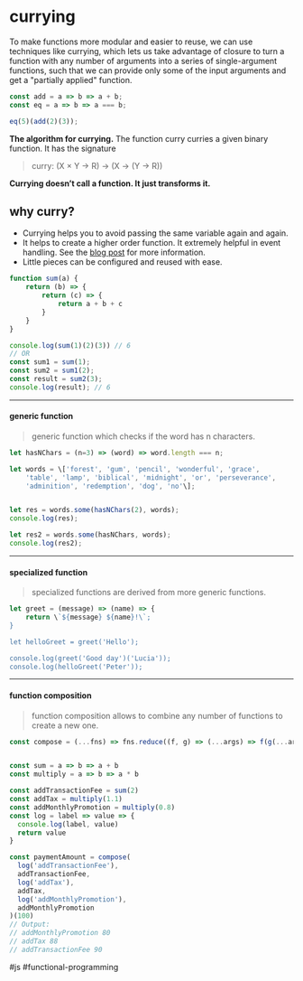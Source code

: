 # currying
To make functions more modular and easier to reuse, we can use techniques like currying, which lets us take advantage of closure to turn a function with any number of arguments into a series of single-argument functions, such that we can provide only some of the input arguments and get a "partially applied" function.

```js
const add = a => b => a + b;
const eq = a => b => a === b;

eq(5)(add(2)(3));
```

**The algorithm for currying.** The function curry curries a given binary function. It has the signature

> curry: (X × Y → R) → (X → (Y → R))

**Currying doesn’t call a function. It just transforms it.**

## why curry?
-   Currying helps you to avoid passing the same variable again and again.
-   It helps to create a higher order function. It extremely helpful in event handling. See the [blog post](https://bjouhier.wordpress.com/2011/04/04/currying-the-callback-or-the-essence-of-futures/) for more information.
-   Little pieces can be configured and reused with ease.

```js
function sum(a) {
    return (b) => {
        return (c) => {
            return a + b + c
        }
    }
}

console.log(sum(1)(2)(3)) // 6
// OR
const sum1 = sum(1);
const sum2 = sum1(2);
const result = sum2(3);
console.log(result); // 6
```

___

#### generic function
> generic function which checks if the word has n characters.

```js
let hasNChars = (n=3) => (word) => word.length === n;

let words = \['forest', 'gum', 'pencil', 'wonderful', 'grace',
    'table', 'lamp', 'biblical', 'midnight', 'or', 'perseverance', 
    'adminition', 'redemption', 'dog', 'no'\];


let res = words.some(hasNChars(2), words);
console.log(res);

let res2 = words.some(hasNChars, words);
console.log(res2);
```
___
#### specialized function
> specialized functions are derived from more generic functions.

```js
let greet = (message) => (name) => {
    return \`${message} ${name}!\`;
}

let helloGreet = greet('Hello'); 

console.log(greet('Good day')('Lucia'));
console.log(helloGreet('Peter'));
```
___
#### function composition
> function composition allows to combine any number of functions to create a new one.


```javascript
const compose = (...fns) => fns.reduce((f, g) => (...args) => f(g(...args)));


const sum = a => b => a + b
const multiply = a => b => a * b

const addTransactionFee = sum(2)
const addTax = multiply(1.1)
const addMonthlyPromotion = multiply(0.8)
const log = label => value => {
  console.log(label, value)
  return value
}

const paymentAmount = compose(
  log('addTransactionFee'),
  addTransactionFee, 
  log('addTax'),
  addTax,
  log('addMonthlyPromotion'),
  addMonthlyPromotion
)(100)
// Output:
// addMonthlyPromotion 80
// addTax 88
// addTransactionFee 90
```

#js #functional-programming 